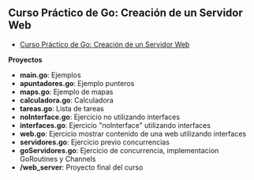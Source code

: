 ## Curso Práctico de Go: Creación de un Servidor Web

- [Curso Práctico de Go: Creación de un Servidor Web](https://platzi.com/clases/programacion-golang-2020/)

**Proyectos**

- **main.go**: Ejemplos
- **apuntadores.go**: Ejemplo punteros
- **maps.go**: Ejemplo de mapas
- **calculadora.go**: Calculadora
- **tareas.go**: Lista de tareas
- **noInterface.go**: Ejercicio no utilizando interfaces
- **interfaces.go**: Ejercicio "noInterface" utilizando interfaces
- **web.go**: Ejercicio mostrar contenido de una web utilizando interfaces
- **servidores.go**: Ejercicio previo concurrencias
- **goServidores.go**: Ejercicio de concurrencia, implementacion GoRoutines y Channels
- **/web_server**: Proyecto final del curso
